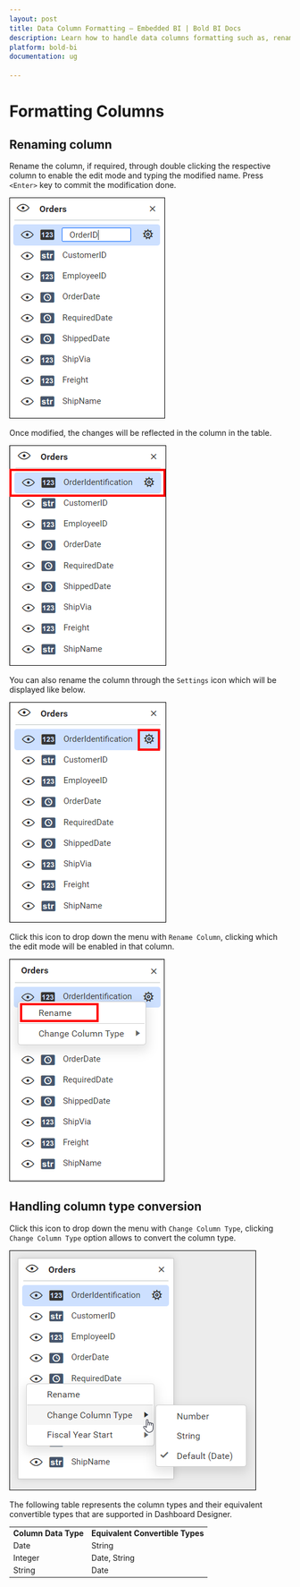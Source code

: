 ```yaml
---
layout: post
title: Data Column Formatting – Embedded BI | Bold BI Docs
description: Learn how to handle data columns formatting such as, renaming column and changing data type in Bold BI Embedded.
platform: bold-bi
documentation: ug

---
```


# Formatting Columns

## Renaming column

   Rename the column, if required, through double clicking the respective column to enable the edit mode and typing the modified name. Press `<Enter>` key to commit the modification done.

   ![Column rename option](/static/assets/working-with-datasource/images/renamecolumn.PNG)

   Once modified, the changes will be reflected in the column in the table.

   ![Renamed column](/static/assets/working-with-datasource/images/renamedcolumnrep.PNG)

   You can also rename the column through the `Settings` icon which will be displayed like below.

   ![Settings icon](/static/assets/working-with-datasource/images/settings-icon.PNG)

   Click this icon to drop down the menu with `Rename Column`, clicking which the edit mode will be enabled in that column.

   ![Rename option](/static/assets/working-with-datasource/images/selectrenamecolumn.PNG)

## Handling column type conversion

   Click this icon to drop down the menu with `Change Column Type`, clicking `Change Column Type` option allows to convert the column type.

   ![Select column](/static/assets/working-with-datasource/images/selectcolumn.PNG)

   The following table represents the column types and their equivalent convertible types that are supported in Dashboard Designer.

   <table>
   <tr>
   <td>
   <b>Column Data Type</b></td><td>
   <b>Equivalent Convertible Types</b></td></tr>
   <tr>
   <td>
   Date</td><td>
   String</td></tr>
   <tr>
   <td>
   Integer</td><td>
   Date, String</td></tr>
   <tr>
   <td>
   String</td><td>
   Date</td></tr>
   </table>
